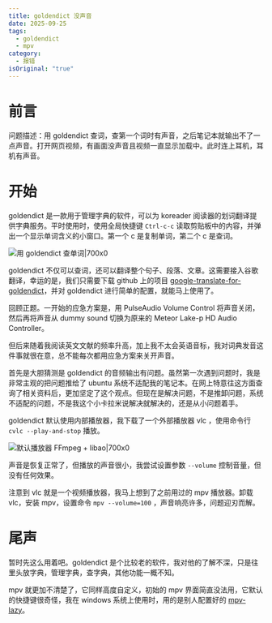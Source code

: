 ```yaml
---
title: goldendict 没声音
date: 2025-09-25
tags:
  - goldendict
  - mpv
category:
  - 报错
isOriginal: "true"
---
```

# 前言

问题描述：用 goldendict 查词，查第一个词时有声音，之后笔记本就输出不了一点声音。打开网页视频，有画面没声音且视频一直显示加载中。此时连上耳机，耳机有声音。

<!-- more -->

# 开始

goldendict 是一款用于管理字典的软件，可以为 koreader 阅读器的划词翻译提供字典服务。平时使用时，使用全局快捷键 `Ctrl-c-c` 读取剪贴板中的内容，并弹出一个显示单词含义的小窗口。第一个 c 是复制单词，第二个 c 是查词。

![用 goldendict 查单词|700x0](https://vip.123pan.cn/1844935313/obsidian/20250925104334942.png)

goldendict 不仅可以查词，还可以翻译整个句子、段落、文章。这需要接入谷歌翻译，幸运的是，我们只需要下载 github 上的项目 [google-translate-for-goldendict](https://github.com/xinebf/google-translate-for-goldendict)，并对 goldendict 进行简单的配置，就能马上使用了。

回顾正题。一开始的应急方案是，用 PulseAudio Volume Control 将声音关闭，然后再将声音从 dummy sound 切换为原来的 Meteor Lake-p HD Audio Controller。

但后来随着我阅读英文文献的频率升高，加上我不太会英语音标，我对词典发音这件事就很在意，总不能每次都用应急方案来关开声音。

首先是大胆猜测是 goldendict 的音频输出有问题。虽然第一次遇到问题时，我是非常主观的把问题推给了 ubuntu 系统不适配我的笔记本。在网上特意往这方面查询了相关资料后，更加坚定了这个观点。但现在是解决问题，不是推卸问题，系统不适配的问题，不是我这个小卡拉米说解决就解决的，还是从小问题着手。

goldendict 默认使用内部播放器，我下载了一个外部播放器 vlc ，使用命令行 `cvlc --play-and-stop` 播放。

![默认播放器 FFmpeg + libao|700x0](https://vip.123pan.cn/1844935313/obsidian/20250925105423324.png)

声音是恢复正常了，但播放的声音很小，我尝试设置参数 `--volume` 控制音量，但没有任何效果。

注意到 vlc 就是一个视频播放器，我马上想到了之前用过的 mpv 播放器。卸载 vlc，安装 mpv，设置命令 `mpv --volume=100` ，声音响亮许多，问题迎刃而解。

# 尾声

暂时先这么用着吧。goldendict 是个比较老的软件，我对他的了解不深，只是往里头放字典，管理字典，查字典，其他功能一概不知。

mpv 就更加不清楚了，它同样高度自定义，初始的 mpv 界面简直没法用，它默认的快捷键很奇怪，我在 windows 系统上使用时，用的是别人配置好的 [mpv-lazy](https://hooke007.github.io/unofficial/mpv_start.html)。

